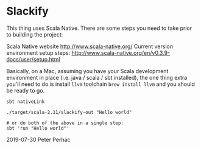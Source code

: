 # Slackify

This thing uses Scala Native. There are some steps you need to take prior to building the project:

Scala Native website http://www.scala-native.org/
Current version environment setup steps: http://www.scala-native.org/en/v0.3.9-docs/user/setup.html

Basically, on a Mac, assuming you have your Scala development environment in place (i.e. java / scala / sbt installed), the one thing extra you'll need to do is install `llvm` toolchain `brew install llvm` and you should be ready to go.

```
sbt nativeLink

./target/scala-2.11/slackify-out "Hello world"

# or do both of the above in a single step:
sbt 'run "Hello world"'
```

2019-07-30 Peter Perhac
